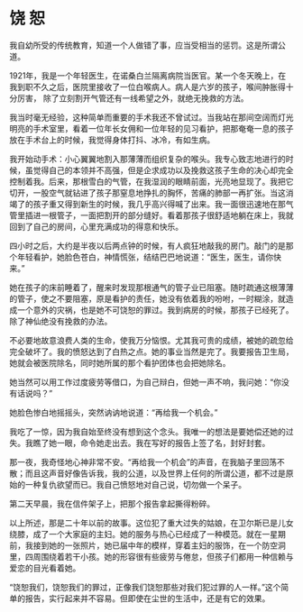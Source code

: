# 饶 恕

我自幼所受的传统教育，知道一个人做错了事，应当受相当的惩罚。这是所谓公道。 

1921年，我是一个年轻医生，在诺桑白兰隔离病院当医官。某一个冬天晚上，在我到职不久之后，医院里接收了一位白喉病人。病人是六岁的孩子，喉间肿胀得十分厉害， 除了立刻割开气管还有一线希望之外，就绝无挽救的方法。 

我当时毫无经验，这种简单而重要的手术我还不曾试过。当我站在那间空阔而灯光明亮的手术室里，看着一位年长女佣和一位年轻的见习看护，把那奄奄一息的孩子放在手术台上的时候，我觉得身体打抖、冰冷，有如生病。 

我开始动手术：小心翼翼地割入那薄薄而组织复杂的喉头。我专心致志地进行的时候，虽觉得自己的本领并不高强，但是企求成功以及挽救这孩子生命的决心却完全控制着我。后来，那根雪白的气管，在我湿润的眼睛前面，光亮地显现了。我把它切开，一股空气就钻进了孩子那窒息地挣扎的胸怀，苦痛的肺部一再扩张。当这消竭了的孩子重又得到新生的时候，我几乎高兴得喊了出来。我一面很迅速地在那气管里插进一根管子，一面把割开的部分缝好。看着那孩子很舒适地躺在床上，我就回到了自己的房间，心里充满成功的得意和快乐。 

四小时之后，大约是半夜以后两点钟的时候，有人疯狂地敲我的房门。敲门的是那个年轻看护，她脸色苍白，神情慌张，结结巴巴地说道：“医生，医生，请你快来。” 

她在孩子的床前睡着了，醒来时发现那根通气的管子业已阻塞。随时疏通这根薄薄的管子，使之不要阻塞，原是看护的责任，她没有依着我的吩咐，一时糊涂，就造成一个意外的灾祸，也是她不可饶恕的罪过。我到病房的时候，那孩子已经死了。除了神仙绝没有挽救的办法。 

不必要地故意浪费人类的生命，使我万分恼恨。尤其我可贵的成绩，被她的疏忽给完全破坏了。我的愤怒达到了白热之点。她的事业当然是完了。我要报告卫生局，她就会被医院除名，同时她所属的那个看护团体也会把她除名。 

她当然可以用工作过度疲劳等借口，为自己辩白，但她一声不响，我问她：“你没有话说吗？” 

她脸色惨白地摇摇头，突然讷讷地说道：“再给我一个机会。” 

我吃了一惊，因为我自始至终没有想到这个念头。我唯一的想法是要她偿还她的过失。我瞧了她一眼，命令她走出去。我在写好的报告上签了名，封好封套。 

那一夜，我奇怪地心神非常不安。“再给我一个机会”的声音，在我脑子里回荡不散；而且这声音好像告诉我，我的公道，以及世界上任何的所谓公道，都不过是原始的一种复仇欲望而已。我自己愤怒地对自己说，切勿做一个呆子。 

第二天早晨，我在信件架子上，把那个报告拿起撕得粉碎。 

以上所述，那是二十年以前的故事。这位犯了重大过失的姑娘，在卫尔斯已是儿女绕膝，成了一个大家庭的主妇。她的服务与热心已经成了一种模范。就在一星期前，我接到她的一张照片，她已届中年的模样，穿着主妇的服饰，在一个防空洞里，四周围绕着若干小孩。她的形容很有些疲劳与倦怠，但孩子们都用一种信赖与爱恋的目光看着她。 

“饶恕我们，饶恕我们的罪过，正像我们饶恕那些对我们犯过罪的人一样。”这个简单的报告，实行起来并不容易。但即使在尘世的生活中，还是有它的效果。